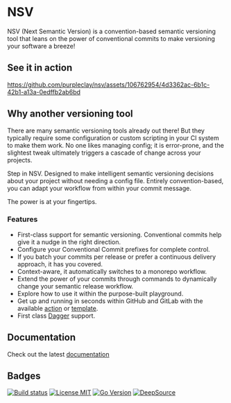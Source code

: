 # NSV

NSV (Next Semantic Version) is a convention-based semantic versioning tool that leans on the power of conventional commits to make versioning your software a breeze!

## See it in action

https://github.com/purpleclay/nsv/assets/106762954/4d3362ac-6b1c-42b1-a13a-0edffb2ab6bd

## Why another versioning tool

There are many semantic versioning tools already out there! But they typically require some configuration or custom scripting in your CI system to make them work. No one likes managing config; it is error-prone, and the slightest tweak ultimately triggers a cascade of change across your projects.

Step in NSV. Designed to make intelligent semantic versioning decisions about your project without needing a config file. Entirely convention-based, you can adapt your workflow from within your commit message.

The power is at your fingertips.

### Features

- First-class support for semantic versioning. Conventional commits help give it a nudge in the right direction.
- Configure your Conventional Commit prefixes for complete control.
- If you batch your commits per release or prefer a continuous delivery approach, it has you covered.
- Context-aware, it automatically switches to a monorepo workflow.
- Extend the power of your commits through commands to dynamically change your semantic release workflow.
- Explore how to use it within the purpose-built playground.
- Get up and running in seconds within GitHub and GitLab with the available [action](https://github.com/purpleclay/nsv-action) or [template](https://gitlab.com/purpleclay/nsv).
- First class [Dagger](https://dagger.io/) support.

## Documentation

Check out the latest [documentation](https://docs.purpleclay.dev/nsv/)

## Badges

[![Build status](https://img.shields.io/github/actions/workflow/status/purpleclay/nsv/ci.yml?style=flat-square&logo=go)](https://github.com/purpleclay/nsv/actions?workflow=ci)
[![License MIT](https://img.shields.io/badge/license-MIT-blue.svg?style=flat-square)](/LICENSE)
[![Go Version](https://img.shields.io/github/go-mod/go-version/purpleclay/nsv.svg?style=flat-square)](go.mod)
[![DeepSource](https://app.deepsource.com/gh/purpleclay/nsv.svg/?label=active+issues&token=1JHae42sEcDRhZdEe-tfiPEv)](https://app.deepsource.com/gh/purpleclay/nsv/?ref=repository-badge)

